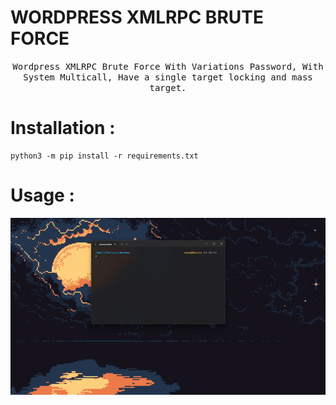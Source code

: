 # WORDPRESS XMLRPC BRUTE FORCE

<div align="center">
    <samp>Wordpress XMLRPC Brute Force With Variations Password, With System Multicall,
    Have a single target locking and mass target.</samp>
</div>


<h1>Installation : </h1>

```
python3 -m pip install -r requirements.txt
```

<h1>Usage : </h1>
<img src="https://raw.githubusercontent.com/MadExploits/WP-XMLRPC/refs/heads/main/usage.gif">
